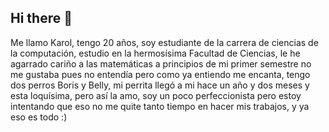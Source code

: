 ## Hi there 👋

Me llamo Karol, tengo 20 años, soy estudiante de la carrera de ciencias de la computación, estudio en la hermosísima Facultad de Ciencias, le he agarrado cariño a las matemáticas a principios de mi primer semestre no me gustaba pues no entendía pero como ya entiendo me encanta, tengo dos perros Boris y Belly, mi perrita llegó a mi hace un año y dos meses y esta loquísima, pero así la amo, soy un poco perfeccionista pero estoy intentando que eso no me quite tanto tiempo en hacer mis trabajos, y ya eso es todo :)
